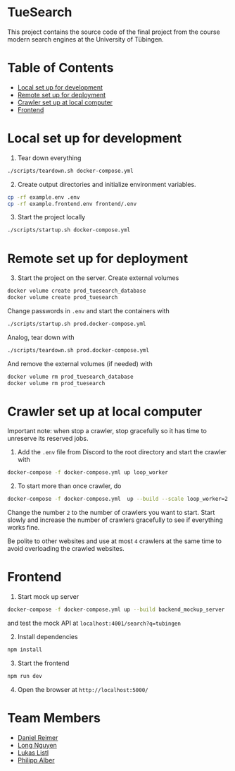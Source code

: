 # TueSearch

This project contains the source code of the final project from the course modern search engines at the University of
Tübingen.

# Table of Contents
- [Local set up for development](#local-set-up-for-development)
- [Remote set up for deployment](#remote-set-up-for-deployment)
- [Crawler set up at local computer](#crawler-set-up-at-local-computer)
- [Frontend](#frontend)

# Local set up for development

1. Tear down everything

```bash
./scripts/teardown.sh docker-compose.yml
```

2. Create output directories and initialize environment variables.

```bash
cp -rf example.env .env 
cp -rf example.frontend.env frontend/.env
```

3. Start the project locally

```bash
./scripts/startup.sh docker-compose.yml
```

# Remote set up for deployment

3. Start the project on the server. Create external volumes

```bash
docker volume create prod_tuesearch_database
docker volume create prod_tuesearch
```

Change passwords in `.env` and start the containers with

```bash
./scripts/startup.sh prod.docker-compose.yml
```

Analog, tear down with

```bash
./scripts/teardown.sh prod.docker-compose.yml
```

And remove the external volumes (if needed) with

```bash
docker volume rm prod_tuesearch_database
docker volume rm prod_tuesearch
```

# Crawler set up at local computer

Important note: when stop a crawler, stop gracefully so it has time to unreserve its reserved jobs.

1. Add the `.env` file from Discord to the root directory and start the crawler with

```bash
docker-compose -f docker-compose.yml up loop_worker
```

2. To start more than once crawler, do

```bash
docker-compose -f docker-compose.yml  up --build --scale loop_worker=2 loop_worker
```

Change the number `2` to the number of crawlers you want to start. Start slowly and increase the number of crawlers
gracefully to see if everything works fine.

Be polite to other websites and use at most `4` crawlers at the same time to avoid overloading the crawled websites.

# Frontend

1. Start mock up server

```bash
docker-compose -f docker-compose.yml up --build backend_mockup_server
```

and test the mock API at `localhost:4001/search?q=tubingen`

2. Install dependencies

```bash
npm install
```

3. Start the frontend

```bash
npm run dev
```

4. Open the browser at `http://localhost:5000/`


# Team Members

- [Daniel Reimer](https://github.com/Seskahin)
- [Long Nguyen](https://github.com/longpollehn)
- [Lukas Listl](https://github.com/LukasListl)
- [Philipp Alber](https://github.com/coolusaHD)
